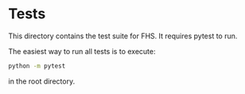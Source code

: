 # Tests

This directory contains the test suite for FHS.
It requires pytest to run.

The easiest way to run all tests is to execute:
```bash
python -m pytest
```
in the root directory.
